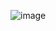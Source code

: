 ![image](https://user-images.githubusercontent.com/31981663/184065255-78f4e9b5-4b97-454b-bb0a-b282852260ef.png)
